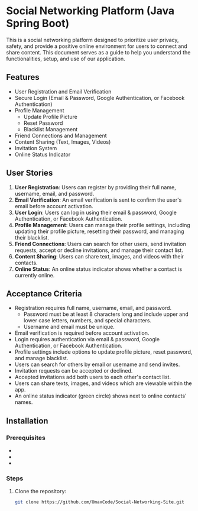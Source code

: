 # Social Networking Platform (Java Spring Boot)

This is a social networking platform designed to prioritize user privacy, safety, and provide a positive online environment for users to connect and share content. This document serves as a guide to help you understand the functionalities, setup, and use of our application.

## Features

- User Registration and Email Verification
- Secure Login (Email & Password, Google Authentication, or Facebook Authentication)
- Profile Management
    - Update Profile Picture
    - Reset Password
    - Blacklist Management
- Friend Connections and Management
- Content Sharing (Text, Images, Videos)
- Invitation System
- Online Status Indicator

## User Stories

1. **User Registration**: Users can register by providing their full name, username, email, and password.
2. **Email Verification**: An email verification is sent to confirm the user's email before account activation.
3. **User Login**: Users can log in using their email & password, Google Authentication, or Facebook Authentication.
4. **Profile Management**: Users can manage their profile settings, including updating their profile picture, resetting their password, and managing their blacklist.
5. **Friend Connections**: Users can search for other users, send invitation requests, accept or decline invitations, and manage their contact list.
6. **Content Sharing**: Users can share text, images, and videos with their contacts.
7. **Online Status**: An online status indicator shows whether a contact is currently online.

## Acceptance Criteria

- Registration requires full name, username, email, and password.
    - Password must be at least 8 characters long and include upper and lower case letters, numbers, and special characters.
    - Username and email must be unique.
- Email verification is required before account activation.
- Login requires authentication via email & password, Google Authentication, or Facebook Authentication.
- Profile settings include options to update profile picture, reset password, and manage blacklist.
- Users can search for others by email or username and send invites.
- Invitation requests can be accepted or declined.
- Accepted invitations add both users to each other's contact list.
- Users can share texts, images, and videos which are viewable within the app.
- An online status indicator (green circle) shows next to online contacts' names.

## Installation

### Prerequisites

- 
- 
- 

### Steps

1. Clone the repository:

   ```bash
   git clone https://github.com/UmaxCode/Social-Networking-Site.git
